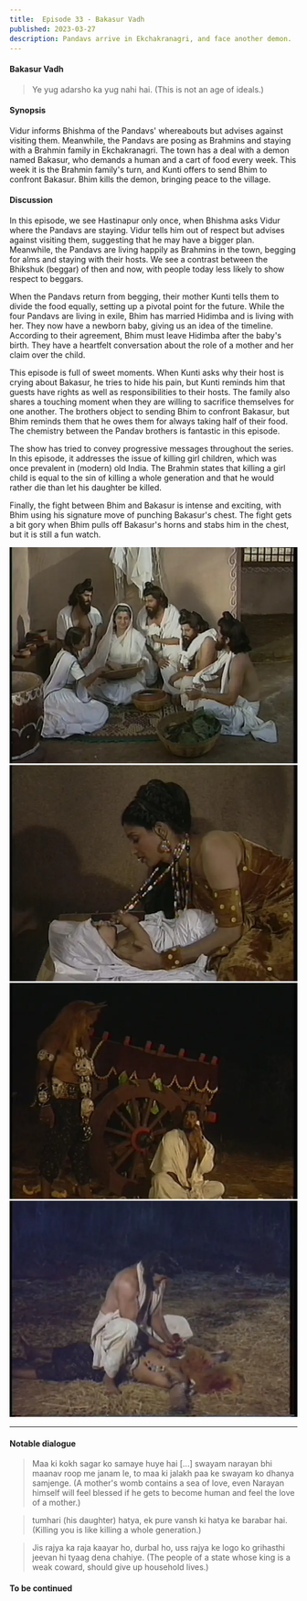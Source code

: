```yaml
---
title:  Episode 33 - Bakasur Vadh
published: 2023-03-27
description: Pandavs arrive in Ekchakranagri, and face another demon.
---
```

#### Bakasur Vadh
> Ye yug adarsho ka yug nahi hai. (This is not an age of ideals.)

#### Synopsis 
Vidur informs Bhishma of the Pandavs' whereabouts but advises against visiting
them. Meanwhile, the Pandavs are posing as Brahmins and staying with a Brahmin
family in Ekchakranagri. The town has a deal with a demon named Bakasur, who
demands a human and a cart of food every week. This week it is the Brahmin
family's turn, and Kunti offers to send Bhim to confront Bakasur. Bhim kills the
demon, bringing peace to the village.

#### Discussion 
In this episode, we see Hastinapur only once, when Bhishma asks Vidur where the
Pandavs are staying. Vidur tells him out of respect but advises against
visiting them, suggesting that he may have a bigger plan. Meanwhile, the
Pandavs are living happily as Brahmins in the town, begging for alms and
staying with their hosts. We see a contrast between the Bhikshuk (beggar) of
then and now, with people today less likely to show respect to beggars.

When the Pandavs return from begging, their mother Kunti tells them to divide
the food equally, setting up a pivotal point for the future. While the four
Pandavs are living in exile, Bhim has married Hidimba and is living with her.
They now have a newborn baby, giving us an idea of the timeline. According to
their agreement, Bhim must leave Hidimba after the baby's birth. They have a
heartfelt conversation about the role of a mother and her claim over the child.

This episode is full of sweet moments. When Kunti asks why their host is crying
about Bakasur, he tries to hide his pain, but Kunti reminds him that guests
have rights as well as responsibilities to their hosts. The family also shares
a touching moment when they are willing to sacrifice themselves for one
another. The brothers object to sending Bhim to confront Bakasur, but Bhim
reminds them that he owes them for always taking half of their food. The
chemistry between the Pandav brothers is fantastic in this episode.

The show has tried to convey progressive messages throughout the series. In
this episode, it addresses the issue of killing girl children, which was once
prevalent in (modern) old India. The Brahmin states that killing a girl child is equal to
the sin of killing a whole generation and that he would rather die than let his
daughter be killed.

Finally, the fight between Bhim and Bakasur is intense and exciting, with Bhim
using his signature move of punching Bakasur's chest. The fight gets a bit
gory when Bhim pulls off Bakasur's horns and stabs him in the chest, but it is
still a fun watch.

![](../../assets/mahabharat/ep_33_1.webp)
![](../../assets/mahabharat/ep_33_2.webp)
![](../../assets/mahabharat/ep_33_3.webp)
![](../../assets/mahabharat/ep_33_4.webp)

-------------------------
#### Notable dialogue

> Maa ki kokh sagar ko samaye huye hai [...] swayam narayan bhi maanav roop me
> janam le, to maa ki jalakh paa ke swayam ko dhanya samjenge.
> (A mother's womb contains a sea of love, even Narayan himself will feel blessed if he gets to become human and feel the love of a mother.)

<!--- --->

>tumhari (his daughter) hatya, ek pure vansh ki hatya ke barabar hai.
(Killing you is like killing a whole generation.)

<!--- --->

>Jis rajya ka raja kaayar ho, durbal ho, uss rajya ke logo ko grihasthi jeevan
>hi tyaag dena chahiye.
>(The people of a state whose king is a weak coward, should give up household
lives.)
<!--- --->

#### To be continued
